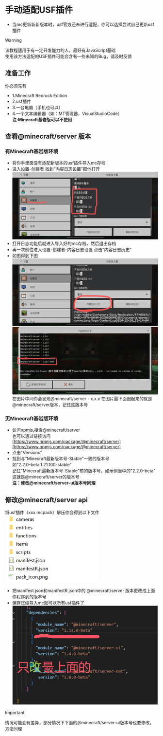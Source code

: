 # 手动适配USF插件
* 当mc更新新新版本时，usf官方还未进行适配，你可以选择尝试自己更新usf插件

>[!warning]
>
>该教程适用于有一定开发能力的人，最好有JavaScript基础  
>使用该方法适配的USF插件可能会含有一些未知的Bug，请及时反馈

## 准备工作
你必须先有 
* 1.Minecraft Bedrock Edition  
* 2.usf插件
* 3.一台电脑（手机也可以） 
* 4.一个文本编辑器（如：MT管理器，VisualStudioCode）  
__注:Minecraft基岩版可以不使用__

## 查看@minecraft/server 版本
### 有Minecraft基岩版环境
* 将你手里面没有适配新版本的usf插件导入mc存档
* 进入设置-创建者 找到“内容日志设置”把他打开
![image](upload/202402/20241220001.jpg)
* 打开日志功能后就进入导入好的mc存档，然后退出存档
* 再一次前往进入设置-创建者-内容日志设置 点击“内容日志历史”
* 如图得到下图
![image](upload/202402/20241220002.png)
![image](upload/202402/20241220005.png)
在图片中间你会发现@minecaft/server - x.x.x
在图片最下面圈起来的就是@minecraft/server版本，记住这版本号  
### 无Minecraft基岩版环境  
* 访问npmjs,搜索@minecraft/server  
    也可以通过链接访问[https://www.npmjs.com/package/@minecraft/server](https://www.npmjs.com/package/@minecraft/server)  
* 点击"Versions"  
* 找到与"Minecraft最新版本号-Stable"一致的版本号  
    如"2.2.0-beta.1.21.100-stable"  
    记住"Minecraft最新版本号-Stable"前的版本号，如示例当中的"2.2.0-beta"  
    这就是@minecraft/server的版本号  
__注：修改@minecraft/server-ui版本号同理__  

## 修改@minecraft/server api
将usf插件（xxx.mcpack）解压你会得到以下文件
![image](upload/202402/20241220003.jpg)
* 把manifest.json和manifestR.json中的 @minecraft/server 版本更改成上面你程序到的版本号
* 保存压缩导入mc就可以所有usf插件了
![image](upload/202402/20241220004.png)  

>[!important]
>情况可能会有差异，部分情况下下面的@minecraft/server-ui版本号也要修改，方法同理

